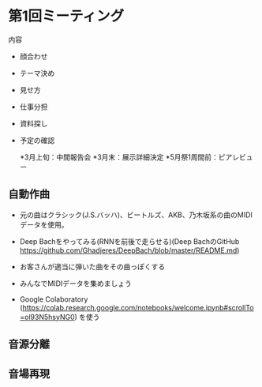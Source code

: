 # 第1回ミーティング

内容

- 顔合わせ
- テーマ決め
- 見せ方
- 仕事分担
- 資料探し
- 予定の確認

    *3月上旬：中間報告会 
    *3月末：展示詳細決定 
    *5月祭1周間前：ピアレビュー

## 自動作曲

- 元の曲はクラシック(J.S.バッハ)、ビートルズ、AKB、乃木坂系の曲のMIDIデータを使用。

- Deep Bachをやってみる(RNNを前後で走らせる)(Deep BachのGitHub https://github.com/Ghadjeres/DeepBach/blob/master/README.md)

- お客さんが適当に弾いた曲をその曲っぽくする

- みんなでMIDIデータを集めましょう

- Google Colaboratory (https://colab.research.google.com/notebooks/welcome.ipynb#scrollTo=ol93N5hsyNG0) を使う

## 音源分離

## 音場再現 
